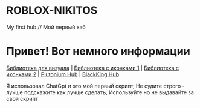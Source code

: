 # ROBLOX-NIKITOS
My first hub // Мой первый хаб
# Привет! Вот немного информации

[Библиотека для визуала](https://github.com/ActualMasterOogway) | [Библиотека с иконками 1](https://lucide.dev/icons/) | [Библиотека с иконками 2](https://phosphoricons.com/) | [Plutonium Hub](https://github.com/PawsThePaw) | [BlackKing Hub](https://github.com/KINGHUB01)

Я использовал ChatGpt и это мой первый скрипт, Не судите строго - лучше подскажите как лучше сделать, Используйте но не выдавайте за свой скрипт

